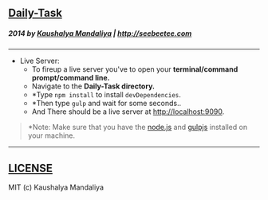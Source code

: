 ## [Daily-Task](http://krman009.github.io/Daily-Task/) 

##### 2014 by [Kaushalya Mandaliya](https://twitter.com/kmandalwala "@kmandalwala") | http://seebeetee.com
---
+ Live Server:
  + To fireup a live server you've to open your **terminal/command prompt/command line.**
  + Navigate to the **Daily-Task directory.**
  + *Type `npm install` to install `devDependencies`.
  + *Then type `gulp` and wait for some seconds..
  + And There should be a live server at [http://localhost:9090](http://localhost:9090).

> *Note: Make sure that you have the [node.js](http://nodejs.org) and [gulpjs](http://gulpjs.com) installed on your machine.

---
## [LICENSE](https://github.com/krman009/Daily-Task/blob/master/LICENSE)
MIT (c) Kaushalya Mandaliya
